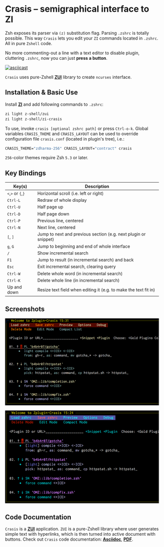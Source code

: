 # Crasis – semigraphical interface to ZI

Zsh exposes its parser via `(z)` substitution flag. Parsing `.zshrc` is totally
possible. This way `Crasis` lets you edit your `ZI` commands located in
`.zshrc`. All in pure `Zshell` code.

No more commenting-out a line with a text editor to disable plugin, cluttering
`.zshrc`, now you can just **press a button**.

[![asciicast](https://asciinema.org/a/147225.png)](https://asciinema.org/a/147225)

`Crasis` uses pure-Zshell [**ZUI**](http://github.com/z-shell/zui/) library to
create `ncurses` interface.

## Installation & Basic Use

Install [**ZI**](https://github.com/z-shell/zi) and add following
commands to `.zshrc`:

```SystemVerilog
zi light z-shell/zui
zi light z-shell/zi-crasis
```

To use, invoke `crasis [optional zshrc path]` or press `Ctrl-o-k`. Global
variables `CRASIS_THEME` and `CRASIS_LAYOUT` can be used to override
configuration file `crasis.conf` (located in plugin's tree), i.e.:

```SystemVerilog
CRASIS_THEME="zdharma-256" CRASIS_LAYOUT="contract" crasis
```

`256`-color themes require Zsh `5.3` or later.

## Key Bindings

| Key(s)             | Description                                                      |
| ------------------ | ---------------------------------------------------------------- |
| `<`,`>` or `{`,`}` | Horizontal scroll (i.e. left or right)                           |
| `Ctrl-L`           | Redraw of whole display                                          |
| `Ctrl-U`           | Half page up                                                     |
| `Ctrl-D`           | Half page down                                                   |
| `Ctrl-P`           | Previous line, centered                                          |
| `Ctrl-N`           | Next line, centered                                              |
| `[`, `]`           | Jump to next and previous section (e.g. next plugin or snippet)  |
| `g`, `G`           | Jump to beginning and end of whole interface                     |
| `/`                | Show incremental search                                          |
| `F1`               | Jump to result (in incremental search) and back                  |
| `Esc`              | Exit incremental search, clearing query                          |
| `Ctrl-W`           | Delete whole word (in incremental search)                        |
| `Ctrl-K`           | Delete whole line (in incremental search)                        |
| Up and down        | Resize text field when editing it (e.g. to make the text fit in) |

## Screenshots

![clean-256](https://raw.githubusercontent.com/z-shell/zi-crasis/main/themes/screenshots/clean-256.png)

![zdharma-256](https://raw.githubusercontent.com/z-shell/zi-crasis/main/themes/screenshots/zdharma-256.png)

## Code Documentation

`Crasis` is a [**ZUI**](http://github.com/z-shell/zui/) application. `ZUI` is a
pure-Zshell library where user generates simple text with hyperlinks, which is
then turned into active document with buttons. Check out `Crasis` code
documentation:
[**Asciidoc**](https://github.com/z-shell/zi-crasis/blob/main/zsdoc/crasis.adoc),
[**PDF**](http://z-shell.github.io/zi-crasis/crasis.pdf).
